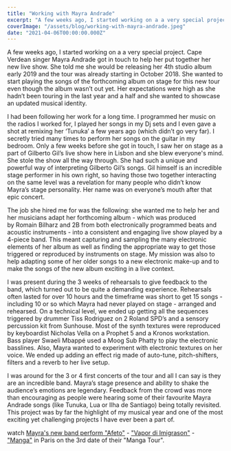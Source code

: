 ```yaml
---
title: "Working with Mayra Andrade"
excerpt: "A few weeks ago, I started working on a a very special project. Cape Verdean singer Mayra Andrade got in touch to help her put together her new live show..."
coverImage: "/assets/blog/working-with-mayra-andrade.jpeg"
date: "2021-04-06T00:00:00.000Z"
---
```


A few weeks ago, I started working on a a very special project. Cape Verdean singer Mayra Andrade got in touch to help her put together her new live show. She told me she would be releasing her 4th studio album early 2019 and the tour was already starting in October 2018. She wanted to start playing the songs of the forthcoming album on stage for this new tour even though the album wasn’t out yet. Her expectations were high as she hadn’t been touring in the last year and a half and she wanted to showcase an updated musical identity.

I had been following her work for a long time. I programmed her music on the radios I worked for, I played her songs in my Dj sets and I even gave a shot at remixing her ‘Tunuka’ a few years ago (which didn’t go very far). I secretly tried many times to perform her songs on the guitar in my bedroom. Only a few weeks before she got in touch, I saw her on stage as a part of Gilberto Gil’s live show here in Lisbon and she blew everyone's mind. She stole the show all the way through. She had such a unique and powerful way of interpreting Gilberto Gil’s songs. Gil himself is an incredible stage performer in his own right, so having those two together interacting on the same level was a revelation for many people who didn’t know Mayra’s stage personality. Her name was on everyone’s mouth after that epic concert.

The job she hired me for was the following: she wanted me to help her and her musicians adapt her forthcoming album - which was produced by Romain Bilharz and 2B from both electronically programmed beats and acoustic instruments - into a consistent and engaging live show played by a 4-piece band. This meant capturing and sampling the many electronic elements of her album as well as finding the appropriate way to get those triggered or reproduced by instruments on stage. My mission was also to help adapting some of her older songs to a new electronic make-up and to make the songs of the new album exciting in a live context.

I was present during the 3 weeks of rehearsals to give feedback to the band, which turned out to be quite a demanding experience. Rehearsals often lasted for over 10 hours and the timeframe was short to get 15 songs - including 10 or so which Mayra had never played on stage - arranged and rehearsed. On a technical level, we ended up getting all the sequences triggered by drummer Tiss Rodriguez on 2 Roland SPD’s and a sensory percussion kit from Sunhouse. Most of the synth textures were reproduced by keyboardist Nicholas Vella on a Prophet 5 and a Kronos workstation. Bass player Swaeli Mbappé used a Moog Sub Phatty to play the electronic basslines. Also, Mayra wanted to experiment with electronic textures on her voice. We ended up adding an effect rig made of auto-tune, pitch-shifters, filters and a reverb to her live setup.

I was around for the 3 or 4 first concerts of the tour and all I can say is they are an incredible band. Mayra’s stage presence and ability to shake the audience’s emotions are legendary. Feedback from the crowd was more than encouraging as people were hearing some of their favourite Mayra Andrade songs (like Tunuka, Lua or Ilha de Santiago) being totally revisited. This project was by far the highlight of my musical year and one of the most exciting yet challenging projects I have ever been a part of.

watch [Mayra's new band perform \"Afeto\"](https://www.youtube.com/watch?v=ml2aEduVnDM) - [\"Vapor di Imigrason\"](https://www.youtube.com/watch?v=cVAhHaoNvNs) - [\"Manga\"](https://www.youtube.com/watch?v=zUc0cXMp-sQ) in Paris on the 3rd date of their "Manga Tour".
